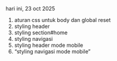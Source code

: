 hari ini, 23 oct 2025
<ol>
  <li>aturan css untuk body dan global reset</li>
  <li>styling header</li>
  <li>styling section#home</li>
  <li>styling navigasi</li>
  <li>styling header mode mobile</li>
  <li>“styling navigasi mode mobile”</li>
</ol>